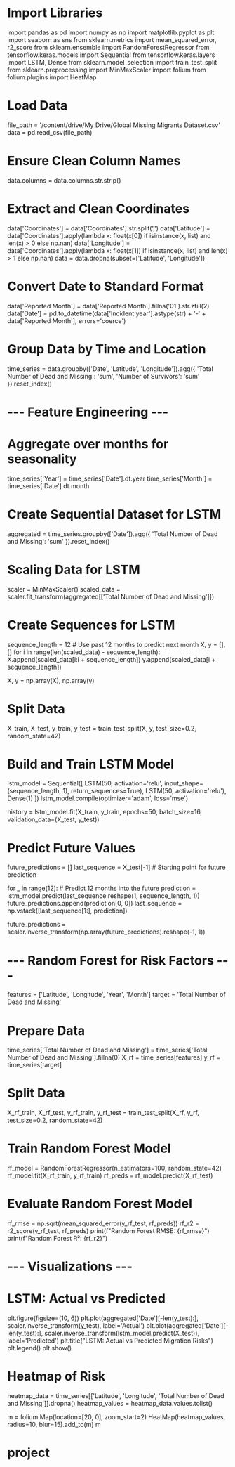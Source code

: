 # Import Libraries
import pandas as pd
import numpy as np
import matplotlib.pyplot as plt
import seaborn as sns
from sklearn.metrics import mean_squared_error, r2_score
from sklearn.ensemble import RandomForestRegressor
from tensorflow.keras.models import Sequential
from tensorflow.keras.layers import LSTM, Dense
from sklearn.model_selection import train_test_split
from sklearn.preprocessing import MinMaxScaler
import folium
from folium.plugins import HeatMap

# Load Data
file_path = '/content/drive/My Drive/Global Missing Migrants Dataset.csv'
data = pd.read_csv(file_path)

# Ensure Clean Column Names
data.columns = data.columns.str.strip()

# Extract and Clean Coordinates
data['Coordinates'] = data['Coordinates'].str.split(',')
data['Latitude'] = data['Coordinates'].apply(lambda x: float(x[0]) if isinstance(x, list) and len(x) > 0 else np.nan)
data['Longitude'] = data['Coordinates'].apply(lambda x: float(x[1]) if isinstance(x, list) and len(x) > 1 else np.nan)
data = data.dropna(subset=['Latitude', 'Longitude'])

# Convert Date to Standard Format
data['Reported Month'] = data['Reported Month'].fillna('01').str.zfill(2)
data['Date'] = pd.to_datetime(data['Incident year'].astype(str) + '-' + data['Reported Month'], errors='coerce')

# Group Data by Time and Location
time_series = data.groupby(['Date', 'Latitude', 'Longitude']).agg({
    'Total Number of Dead and Missing': 'sum',
    'Number of Survivors': 'sum'
}).reset_index()

# --- Feature Engineering ---
# Aggregate over months for seasonality
time_series['Year'] = time_series['Date'].dt.year
time_series['Month'] = time_series['Date'].dt.month

# Create Sequential Dataset for LSTM
aggregated = time_series.groupby(['Date']).agg({
    'Total Number of Dead and Missing': 'sum'
}).reset_index()

# Scaling Data for LSTM
scaler = MinMaxScaler()
scaled_data = scaler.fit_transform(aggregated[['Total Number of Dead and Missing']])

# Create Sequences for LSTM
sequence_length = 12  # Use past 12 months to predict next month
X, y = [], []
for i in range(len(scaled_data) - sequence_length):
    X.append(scaled_data[i:i + sequence_length])
    y.append(scaled_data[i + sequence_length])

X, y = np.array(X), np.array(y)

# Split Data
X_train, X_test, y_train, y_test = train_test_split(X, y, test_size=0.2, random_state=42)

# Build and Train LSTM Model
lstm_model = Sequential([
    LSTM(50, activation='relu', input_shape=(sequence_length, 1), return_sequences=True),
    LSTM(50, activation='relu'),
    Dense(1)
])
lstm_model.compile(optimizer='adam', loss='mse')

history = lstm_model.fit(X_train, y_train, epochs=50, batch_size=16, validation_data=(X_test, y_test))

# Predict Future Values
future_predictions = []
last_sequence = X_test[-1]  # Starting point for future prediction

for _ in range(12):  # Predict 12 months into the future
    prediction = lstm_model.predict(last_sequence.reshape(1, sequence_length, 1))
    future_predictions.append(prediction[0, 0])
    last_sequence = np.vstack([last_sequence[1:], prediction])

future_predictions = scaler.inverse_transform(np.array(future_predictions).reshape(-1, 1))

# --- Random Forest for Risk Factors ---
features = ['Latitude', 'Longitude', 'Year', 'Month']
target = 'Total Number of Dead and Missing'

# Prepare Data
time_series['Total Number of Dead and Missing'] = time_series['Total Number of Dead and Missing'].fillna(0)
X_rf = time_series[features]
y_rf = time_series[target]

# Split Data
X_rf_train, X_rf_test, y_rf_train, y_rf_test = train_test_split(X_rf, y_rf, test_size=0.2, random_state=42)

# Train Random Forest Model
rf_model = RandomForestRegressor(n_estimators=100, random_state=42)
rf_model.fit(X_rf_train, y_rf_train)
rf_preds = rf_model.predict(X_rf_test)

# Evaluate Random Forest Model
rf_rmse = np.sqrt(mean_squared_error(y_rf_test, rf_preds))
rf_r2 = r2_score(y_rf_test, rf_preds)
print(f"Random Forest RMSE: {rf_rmse}")
print(f"Random Forest R²: {rf_r2}")

# --- Visualizations ---
# LSTM: Actual vs Predicted
plt.figure(figsize=(10, 6))
plt.plot(aggregated['Date'][-len(y_test):], scaler.inverse_transform(y_test), label='Actual')
plt.plot(aggregated['Date'][-len(y_test):], scaler.inverse_transform(lstm_model.predict(X_test)), label='Predicted')
plt.title("LSTM: Actual vs Predicted Migration Risks")
plt.legend()
plt.show()

# Heatmap of Risk
heatmap_data = time_series[['Latitude', 'Longitude', 'Total Number of Dead and Missing']].dropna()
heatmap_values = heatmap_data.values.tolist()

m = folium.Map(location=[20, 0], zoom_start=2)
HeatMap(heatmap_values, radius=10, blur=15).add_to(m)
m
# project
